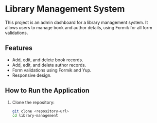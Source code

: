 # Library Management System

This project is an admin dashboard for a library management system. It allows users to manage book and author details, using Formik for all form validations.

## Features

- Add, edit, and delete book records.
- Add, edit, and delete author records.
- Form validations using Formik and Yup.
- Responsive design.

## How to Run the Application

1. Clone the repository:
   ```bash
   git clone <repository-url>
   cd library-management
